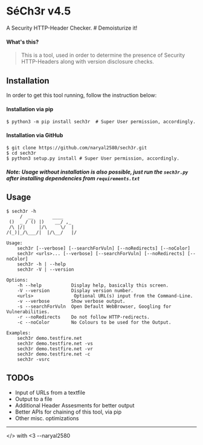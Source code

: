 # SéCh3r v4.5
A Security HTTP-Header Checker.    # Demoisturize it!



#### What's this?

> This is a tool, used in order to determine the presence of Security HTTP-Headers along with version disclosure checks.



## Installation

In order to get this tool running, follow the instruction below:

#### Installation via pip

```
$ python3 -m pip install sech3r  # Super User permission, accordingly.
```

#### Installation via GitHub

```
$ git clone https://github.com/naryal2580/sech3r.git
$ cd sech3r
$ python3 setup.py install # Super User permission, accordingly.
```

##### Note: Usage without installation is also possible, just run the `sech3r.py` after installing dependencies from `requirements.txt`



## Usage

```
$ sech3r -h
     /  __       ____
 ()  _ / () |)    __/ ,_
 /\ |/|     |/\     \/  |
/(_)|_/\___/|  |/\__/   |/

Usage:
    sech3r [--verbose] [--searchForVuln] [--noRedirects] [--noColor]
    sech3r <urls>... [--verbose] [--searchForVuln] [--noRedirects] [--noColor]
    sech3r -h | --help
    sech3r -V | --version

Options:
    -h --help           Display help, basically this screen.
    -V --version        Display version number.
    <urls>               Optional URL(s) input from the Command-Line.
    -v --verbose        Show verbose output.
    -s --searchForVuln  Open Default WebBrowser, Googling for Vulnerabilities.
    -r --noRedirects    Do not follow HTTP-redirects.
    -c --noColor        No Colours to be used for the Output.

Examples:
    sech3r demo.testfire.net
    sech3r demo.testfire.net -vs
    sech3r demo.testfire.net -vr
    sech3r demo.testfire.net -c
    sech3r -vsrc
```


## TODOs

- Input of URLs from a textfile
- Output to a file
- Additional Header Assesments for better output
- Better APIs for chaining of this tool, via pip
- Other misc. optimizations

----

</> with <3 --naryal2580